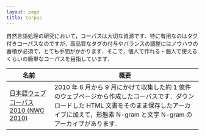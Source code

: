 ```yaml
---
layout: page
title: Corpus
---
```


自然言語処理の研究において，コーパスは大切な資源です．特に有用なのはタグ付きコーパスなのですが，高品質なタグの付与やバランスの調整にはノウハウの蓄積が必須で，とても手間がかかります．そこで，個人で作れる・個人で使えるくらいの簡単なコーパスを目指しています．

名前|概要
--|--
[日本語ウェブコーパス 2010 (NWC 2010)](nwc2010)|2010 年 6 月から 9 月にかけて収集した約 1 億件のウェブページから作成したコーパスです．ダウンロードした HTML 文書をそのまま保存したアーカイブに加えて，形態素 N-gram と文字 N-gram のアーカイブがあります．
